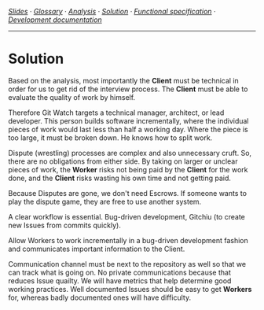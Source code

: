 <!-- navigation -->
*[Slides](https://docs.google.com/presentation/d/1o5J6twJ9vyvXOYP_qyf5fXrTT5rfl9VULBgo7Pq-gz4/edit#slide=id.p) ·
  [Glossary](glossary.md) ·
  [Analysis](analysis.md) ·
  [Solution](solution.md) ·
  [Functional specification](specification.md) ·
  [Development documentation](development.md)*
  
---

<!-- /navigation -->

# Solution

Based on the analysis, most importantly the **Client** must be technical in order 
for us to get rid of the interview process. The **Client** must be able to evaluate
 the quality of work by himself.
 
Therefore Git Watch targets a technical manager, architect, or lead developer.
This person builds software incrementally, where the individual pieces of work 
would last less than half a working day.
Where the piece is too large, it must be broken down. He knows how to split work.

Dispute (wrestling) processes are complex and also unnecessary cruft.
So, there are no obligations from either side.
By taking on larger or unclear pieces of work, the **Worker** risks not being paid by the **Client** for the work done,
and the **Client** risks wasting his own time and not getting paid.

Because Disputes are gone, we don't need Escrows.
If someone wants to play the dispute game, they are free to use another system.

A clear workflow is essential. Bug-driven development, Gitchiu (to create new Issues from commits quickly).
 
Allow Workers to work incrementally in a bug-driven development fashion
and communicates important information to the Client.

Communication channel must be next to the repository as well so that we can track 
what is going on. No private communications because that reduces Issue quailty.
 We will have metrics that help determine good working practices.
 Well documented Issues should be easy to get **Workers**
 for, whereas badly documented ones will have difficulty.

